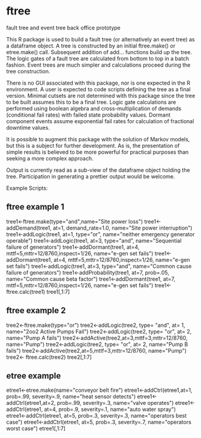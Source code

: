 # ftree
fault tree and event tree back office prototype

This R package is used to build a fault tree (or alternatively an event tree) as a dataframe object. 
A tree is constructed by an initial ftree.make() or etree.make() call.  Subsequent addition of 
add... functions build up the tree.  The logic gates of a fault tree are calculated from bottom to top
in a batch fashion.  Event trees are much simpler and calculations proceed during the tree construction.

There is no GUI associated with this package, nor is one expected in the R environment. A user is expected
to code scripts defining the tree as a final version. Minimal cutsets are not determined with this package
since the tree to be built assumes this to be a final tree. Logic gate calculations are performed using boolean
algebra and cross-multiplication of demands (conditional fail rates) with failed state probability values. 
Dormant component events assume exponential fail rates for calculation of fractional downtime values.

It is possible to augment this package with the solution of Markov models, but this is a subject for
further development. As is, the presentation of simple results is believed to be more powerful for practical
purposes than seeking a more complex approach.

Output is currently read as a sub-view of the dataframe object holding the tree.  Participation in 
generating a prettier output would be welcome.

Example Scripts:

## ftree example 1
tree1<-ftree.make(type="and",name="Site power loss")
tree1<-addDemand(tree1, at=1, demand_rate=1.0, name="Site power interruption")
tree1<-addLogic(tree1, at=1, type="or", name="neither emergency generator operable")
tree1<-addLogic(tree1, at=3, type="and", name="Sequential failure of generators")
tree1<-addDormant(tree1, at=4, mttf=5,mttr=12/8760,inspect=1/26, name="e-gen set fails")
tree1<-addDormant(tree1, at=4, mttf=5,mttr=12/8760,inspect=1/26, name="e-gen set fails")
tree1<-addLogic(tree1, at=3, type="and", name="Common cause failure of generators")
tree1<-addProbability(tree1, at=7, prob=.05, name="Common cause beta factor")
tree1<-addDormant(tree1, at=7, mttf=5,mttr=12/8760,inspect=1/26, name="e-gen set fails")
tree1<-ftree.calc(tree1)
tree1[,1:7]

## ftree example 2
tree2<-ftree.make(type="or")
tree2<-addLogic(tree2, type= "and", at= 1, name="2oo2 Active Pumps Fail")
tree2<-addLogic(tree2, type= "or", at= 2, name="Pump A fails")
tree2<-addActive(tree2,at=3,mttf=3,mttr=12/8760, name="Pump")
tree2<-addLogic(tree2, type= "or", at= 2, name="Pump B fails")
tree2<-addActive(tree2,at=5,mttf=3,mttr=12/8760, name="Pump")
tree2<- ftree.calc(tree2)
tree2[,1:7]

## etree example


etree1<-etree.make(name="conveyor belt fire")
etree1<-addCtrl(etree1,at=1, prob=.99, severity=.9, name="heat sensor detects")
etree1<-addCtrl(etree1,at=2, prob=.99, severity=.3, name="valve operates")
etree1<-addCtrl(etree1, at=4, prob=.9, severity=.1, name="auto water spray")
etree1<-addCtrl(etree1, at=5, prob=.3, severity=.3, name="operators best case")
etree1<-addCtrl(etree1, at=5, prob=.3, severity=.7, name="operators worst case")
etree1[,1:7]
